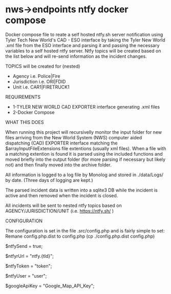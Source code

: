 # nws->endpoints ntfy docker compose

Docker compose file to reate a self hosted ntfy.sh server notification using Tyler Tech New World's CAD - ESO interface by taking the Tyler New World .xml file from the ESO interface and parsing it and passing the necessary variables to a self hosted ntfy server. Ntfy topics will be created based on the list below and will re-send information as the incident changes.

TOPICS will be created for (nested)

- Agency i.e. Police|Fire
- Jurisdiction i.e. ORI|FDID
- Unit i.e. CAR1|FIRETRUCK1

REQUIREMENTS

- 1-TYLER NEW WORLD CAD EXPORTER interface generating .xml files
- 2-Docker Compose

WHAT THIS DOES

When running this project will recursivelly monitor the input folder for new files arriving from the New World System (NWS) computer aided dispatching (CAD) EXPORTER interface matching the $arrayInputFileExtensions file extentions (usually xml files). When a file with a matching extention is found it is parsed using the included functions and moved briefly into the output folder (for more parsing if necessary but likely not) and then finally moved into the archive folder.

All information is logged to a log file by Monolog and stored in ./data/Logs/ by date. (Three days of logging are kept.)

The parsed incident data is written into a sqlite3 DB while the incident is active and then removed when the incident is closed.

All incidents will be sent to nested ntfy topics based on AGENCY/JURISDICTION/UNIT (i.e. https://ntfy.sh/ )

CONFIGURATION

The configuration is set in the file .src/config.php and is fairly simple to set:
Remane config.php.dist to config.php (cp ./config.php.dist config.php)

$ntfySend = true;

$ntfyrUrl = "ntfy.{tld}";

$ntfyToken = "token";

$ntfyUser = "user";

$googleApiKey = "Google_Map_API_Key";
